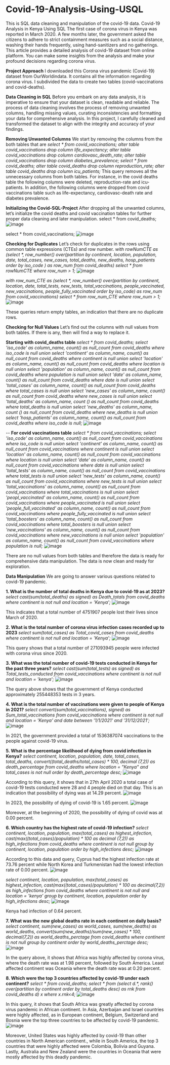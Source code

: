 # Covid-19-Analysis-Using-USQL
This is SQL data cleaning and manipulation of the covid-19 data.
Covid-19 Analysis in Kenya Using SQL
The first case of corona virus in Kenya was reported in March 2020. A few months later, the government asked the citizens to adhere to strict containment measures such as a social distance, washing their hands frequently, using hand-sanitizers and no gatherings.
This article provides a detailed analysis of covid-19 dataset from online platform. You can make some insights from the analysis and make your profound decisions regarding corona virus.

**Project Approach**
I downloaded this Corona virus pandemic (Covid-19) dataset from OurWorldindata. It contains all the information regarding corona virus. I subdivided the data to create two tables (covid-vaccinations and covid-deaths). 

**Data Cleaning in SQL**
Before you embark on any data analysis, it is imperative to ensure that your dataset is clean, readable and reliable. 
The process of data cleaning involves the process of removing unwanted columns, handling missing values, curating inconsistencies and formatting your data for comprehensive analysis. 
In this project, I carefully cleaned and transformed the dataset to align with the integrity and accuracy of your findings.

**Removing Unwanted Columns**
We start by removing the columns from the both tables that are 
_select * from covid_vaccinations;
alter table covid_vaccinations drop column life_expectancy;
alter table covid_vaccinations drop column cardiovasc_death_rate;
alter table covid_vaccinations drop column diabetes_prevalence;
select * from covid_deaths;
alter table covid_deaths drop column reproduction_rate;
alter table covid_deaths drop column icu_patients;_
This query removes all the unnecessary columns from both tables. For instance, in the covid deaths table the following columns were deleted, reproduction-rate and icu-patients. 
In addition, the following columns were dropped from covid vaccinations table such as life-expectancy, cardiovasc-death rate and diabetes prevalence.

**Initializing the Covid-SQL-Project**
After dropping all the unwanted columns, let’s initialize the covid deaths and covid vaccination tables for further proper data cleaning and later manipulation.
select * from covid_deaths;
 ![image](https://github.com/Domnic-Okello/Covid-19-Analysis-Using-USQL/assets/122968992/71728530-29e9-4ced-b708-8a35aa721b9b)

select * from covid_vaccinations;
![image](https://github.com/Domnic-Okello/Covid-19-Analysis-Using-USQL/assets/122968992/a42675cb-77fa-4b81-925d-d58dc5ddb7fe)

**Checking for Duplicates**
Let’s check for duplicates in the rows using common table expressions (CTEs) and row number.
_with rowNumCTE as (select *, row_number() over(partition by continent, location, population, date, 
		    total_cases, new_cases, total_deaths, 
                            new_deaths, 
                            hosp_patients order by iso_code ) 
                            as row_num from covid_deaths)
select * from rowNumCTE where row_num > 1;_
![image](https://github.com/Domnic-Okello/Covid-19-Analysis-Using-USQL/assets/122968992/4a7d32c3-9b00-40fc-ab88-fc90e4c7d58b)
 
_with row_num_CTE as (select *, row_number() 
over(partition by continent, location, date, total_tests, new_tests, total_vaccinations, people_vaccinated, new_vaccinations, people_fully_vaccinated order by iso_code) as         row_num from covid_vaccinations)
 select * from row_num_CTE where row_num > 1;_
 ![image](https://github.com/Domnic-Okello/Covid-19-Analysis-Using-USQL/assets/122968992/287c1593-f37f-49fd-a855-f8ad900de696)
    
These queries return empty tables, an indication that there are no duplicate rows.

**Checking for Null Values**
Let’s find out the columns with null values from both tables. If there is any, then will find a way to replace it.

**Starting with covid_deaths table**
_select * from covid_deaths;
select 'iso_code' as column_name, count(*) as null_count
from covid_deaths where iso_code is null
union
select 'continent' as column_name, count(*) as null_count
from covid_deaths where continent is null
union
select 'location' as column_name, count(*) as null_count
from covid_deaths where location is null
union
select 'population' as column_name, count(*) as null_count
from covid_deaths where population is null
union
select 'date' as column_name, count(*) as null_count
from covid_deaths where date is null
union
select 'total_cases' as column_name, count(*) as null_count
from covid_deaths where total_cases is null
union
select 'new_cases' as column_name, count(*) as null_count
from covid_deaths where new_cases is null
union
select 'total_deaths' as column_name, count (*) as null_count
from covid_deaths where total_deaths is null
union
select 'new_deaths' as column_name, count (*) as null_count
from covid_deaths where new_deaths is null
union
select 'hosp_patients' as column_name, count(*) as null_count
from covid_deaths where iso_code is null;_
![image](https://github.com/Domnic-Okello/Covid-19-Analysis-Using-USQL/assets/122968992/16abc9ea-c2bb-42fb-a078-3bbef9dd987d)

-- **For covid vaccinations table**
_select * from covid_vaccinations;
select 'iso_code' as column_name, count(*) as null_count
from covid_vaccinations where iso_code is null
union
select 'continent' as column_name, count(*) as null_count
from covid_vaccinations where continent is null
union
select 'location' as column_name, count(*) as null_count
from covid_vaccinations where location is null
union
select 'date' as column_name, count(*) as null_count
from covid_vaccinations where date is null
union
select 'total_tests' as column_name, count(*) as null_count
from covid_vaccinations where total_tests is null
union
select 'new_tests' as column_name, count(*) as null_count
from covid_vaccinations where new_tests is null
union
select 'total_vaccinations' as column_name, count(*) as null_count
from covid_vaccinations where total_vaccinations is null
union
select 'peopl_vaccinated' as column_name, count(*) as null_count
from covid_vaccinations where people_vaccinated is null
union
select 'people_full_vaccinated' as column_name, count(*) as null_count
from covid_vaccinations where people_fully_vaccinated is null
union
select 'total_boosters' as column_name, count(*) as null_count
from covid_vaccinations where total_boosters is null
union
select 'new_vaccinations' as column_name, count(*) as null_count
from covid_vaccinations where new_vaccinations is null
union
select 'population' as column_name, count(*) as null_count
from covid_vaccinations where population is null;_
![image](https://github.com/Domnic-Okello/Covid-19-Analysis-Using-USQL/assets/122968992/63566caf-e6a8-4508-99fb-ddca1a06599d)

There are no null values from both tables and therefore the data is ready for comprehensive data manipulation.
The data is now clean and ready for exploration.

**Data Manipulation**
We are going to answer various questions related to covid-19 pandemic.

**1.	What is the number of total deaths in Kenya due to covid-19 as at 2023?**
_select cast(sum(total_deaths) as signed) as Death_totals 
from covid_deaths where continent is not null and location = 'Kenya';_
![image](https://github.com/Domnic-Okello/Covid-19-Analysis-Using-USQL/assets/122968992/a91f0392-ec24-441d-abb2-c02df21e9f2a)

 This indicates that a total number of 4751907 people lost their lives since March of 2020.
 
**2.	What is the total number of corona virus infection cases recorded up to 2023**
_select sum(total_cases) as Total_covid_cases
from covid_deaths where continent is not null
and location = 'Kenya';_
![image](https://github.com/Domnic-Okello/Covid-19-Analysis-Using-USQL/assets/122968992/2a7aea0f-ff96-4426-aca5-152596171101)

 This query shows that a total number of 271093945 people were infected with corona virus since 2020.
 
**3.	What was the total number of covid-19 tests conducted in Kenya for the past three years?**
_select cast(sum(total_tests) as signed) as Total_tests_conducted
from covid_vaccinations where continent is not null and location = 'kenya';_
![image](https://github.com/Domnic-Okello/Covid-19-Analysis-Using-USQL/assets/122968992/de00f92d-0cd2-4c50-ab3f-5404ca1d24d5)

 The query above shows that the government of Kenya conducted approximately 255448353 tests in 3 years.
 
**4.	What is the total number of vaccinations were given to people of Kenya in 2021?**
_select convert(sum(total_vaccinations), signed) as Sum_total_vaccinations 
from covid_vaccinations where continent is not null and location = 'Kenya'
and date between '1/1/2021' and '31/12/2021';_
![image](https://github.com/Domnic-Okello/Covid-19-Analysis-Using-USQL/assets/122968992/be9c3b87-42fe-4ae9-8547-60c86e1c3865)

 In 2021, the government provided a total of 1536387074 vaccinations to the people against covid-19 virus.
 
**5.	What is the percentage likelihood of dying from covid infection in Kenya?**
_select continent, location, population, 
date, total_cases, total_deaths, 
convert((total_deaths/total_cases) * 100, 
decimal (7,2)) as death_percentage from covid_deaths 
where location = "Kenya" and total_cases is not null 
order by death_percentage desc;_
![image](https://github.com/Domnic-Okello/Covid-19-Analysis-Using-USQL/assets/122968992/fb26b650-334b-4835-8398-37cf4c17b331)

 According to this query, it shows that in 27th April 2020 a total case of covid-19 tests conducted were 28 and 4 people died on that day. This is an indication that possibility of dying was at 14.29 percent.
 ![image](https://github.com/Domnic-Okello/Covid-19-Analysis-Using-USQL/assets/122968992/559f5179-e43e-4271-a37a-6aac8f7caa56)

 In 2023, the possibility of dying of covid-19 is 1.65 percent.
 ![image](https://github.com/Domnic-Okello/Covid-19-Analysis-Using-USQL/assets/122968992/c19b5602-bead-4c58-91a7-5d30c1d7751e)

Moreover, at the beginning of 2020, the possibility of dying of covid was at 0.00 percent.

**6.	Which country has the highest rate of covid-19 infection?**
_select continent, location, population, 
max(total_cases) as highest_infection, 
cast(max((total_cases)/population) * 100 as decimal (7,2)) as high_infections
from covid_deaths where continent is not null
 group by continent, location, population 
 order by high_infections desc;_
 ![image](https://github.com/Domnic-Okello/Covid-19-Analysis-Using-USQL/assets/122968992/ed8febcf-64e8-4907-bd6e-68938a81202a)

 According to this data and query, Cyprus had the highest infection rate at 73.76 percent while North Korea and Turkmenistan had the lowest infection rate of 0.00 percent.
 ![image](https://github.com/Domnic-Okello/Covid-19-Analysis-Using-USQL/assets/122968992/8de979df-8b55-43f9-8888-2dc9e322fb60)
 
_select continent, location, population, 
max(total_cases) as highest_infection, 
cast(max((total_cases)/population) * 100 as decimal(7,2)) as high_infections
from covid_deaths where continent is not null and location = 'kenya'
 group by continent, location, population 
 order by high_infections desc;_
 ![image](https://github.com/Domnic-Okello/Covid-19-Analysis-Using-USQL/assets/122968992/e8bfd746-d426-412f-8727-39c9e08eb384)

 Kenya had infection of 0.64 percent.
 
**7.	What was the new global deaths rate in each continent on daily basis?**
_select continent, sum(new_cases) as world_cases, 
sum(new_deaths) as world_deaths,
convert(sum(new_deaths)/sum(new_cases) * 100, decimal(7,2)) 
as world_deaths_perctage
from covid_deaths where continent is not null
group by continent order by world_deaths_perctage desc;_
 ![image](https://github.com/Domnic-Okello/Covid-19-Analysis-Using-USQL/assets/122968992/87e6263c-dc89-44cd-b72e-cf2753cd2e48)

In the query above, it shows that Africa was highly affected by corona virus, where the death rate was at 1.98 percent, followed by South America. 
Least affected continent was Oceania where the death rate was at 0.20 percent.

**8.	Which were the top 3 countries affected by covid-19 under each continent?**
_select * from covid_deaths;
select * from (select d.*, rank() 
over(partition by continent order by total_deaths desc) as rnk
from covid_deaths d) x where x.rnk<4;_
 ![image](https://github.com/Domnic-Okello/Covid-19-Analysis-Using-USQL/assets/122968992/a32bef59-de23-4bb1-89d5-8f4cf6f9c115)

In this query, it shows that South Africa was greatly affected by corona virus pandemic in African continent. In Asia, Azerbaijan and Israel countries were highly affected, as in European continent, Belgium, Switzerland and Bosnia were the top three countries to be affected by covid-19 pandemic.
 ![image](https://github.com/Domnic-Okello/Covid-19-Analysis-Using-USQL/assets/122968992/644bb840-610d-47e2-af73-15c98cdb5986)

Moreover, United States was highly affected by covid-19 than other countries in North American continent., while in South America, the top 3 countries that were highly affected were Colombia, Bolivia and Guyana.
Lastly, Australia and New Zealand were the countries in Oceania that were mostly affected by this deadly pandemic.
